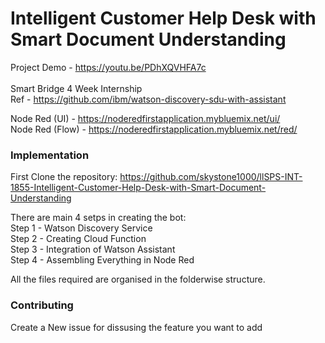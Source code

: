 # Intelligent Customer Help Desk with Smart Document Understanding
Project Demo - https://youtu.be/PDhXQVHFA7c<br><br>
Smart Bridge 4 Week Internship <br>
Ref - https://github.com/ibm/watson-discovery-sdu-with-assistant

Node Red (UI) - https://noderedfirstapplication.mybluemix.net/ui/ <br>
Node Red (Flow) - https://noderedfirstapplication.mybluemix.net/red/

### Implementation

First Clone the repository: https://github.com/skystone1000/llSPS-INT-1855-Intelligent-Customer-Help-Desk-with-Smart-Document-Understanding

There are main 4 setps in creating the bot:<br>
 Step 1 - Watson Discovery Service 	<br>
 Step 2 - Creating Cloud Function <br>
 Step 3 - Integration of Watson Assistant 	<br>
 Step 4 - Assembling Everything in Node Red <br>
 
 All the files required are organised in the folderwise structure.
 
 ### Contributing 
 Create a New issue for dissusing the feature you want to add
